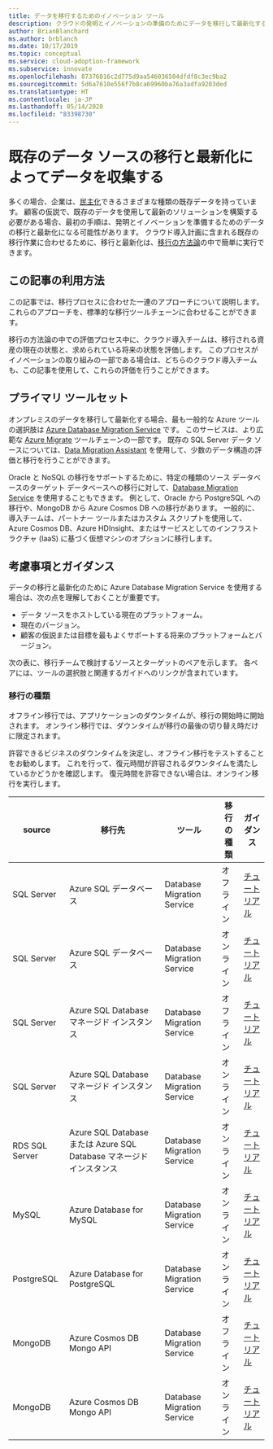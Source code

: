 ```yaml
---
title: データを移行するためのイノベーション ツール
description: クラウドの発明とイノベーションの準備のためにデータを移行して最新化する Azure Database Migration Service とその他のツールについて説明します。
author: BrianBlanchard
ms.author: brblanch
ms.date: 10/17/2019
ms.topic: conceptual
ms.service: cloud-adoption-framework
ms.subservice: innovate
ms.openlocfilehash: 87376016c2d775d9aa546036504dfdf8c3ec9ba2
ms.sourcegitcommit: 5d6a7610e556f7b8ca69960ba76a3adfa9203ded
ms.translationtype: HT
ms.contentlocale: ja-JP
ms.lasthandoff: 05/14/2020
ms.locfileid: "83398730"
---
```

# <a name="collect-data-through-the-migration-and-modernization-of-existing-data-sources"></a>既存のデータ ソースの移行と最新化によってデータを収集する

多くの場合、企業は、[民主化](../considerations/data.md)できるさまざまな種類の既存データを持っています。 顧客の仮説で、既存のデータを使用して最新のソリューションを構築する必要がある場合、最初の手順は、発明とイノベーションを準備するためのデータの移行と最新化になる可能性があります。 クラウド導入計画に含まれる既存の移行作業に合わせるために、移行と最新化は、[移行の方法論](../../migrate/index.md)の中で簡単に実行できます。

## <a name="use-of-this-article"></a>この記事の利用方法

この記事では、移行プロセスに合わせた一連のアプローチについて説明します。 これらのアプローチを、標準的な移行ツールチェーンに合わせることができます。

移行の方法論の中での評価プロセス中に、クラウド導入チームは、移行される資産の現在の状態と、求められている将来の状態を評価します。 このプロセスがイノベーションの取り組みの一部である場合は、どちらのクラウド導入チームも、この記事を使用して、これらの評価を行うことができます。

## <a name="primary-toolset"></a>プライマリ ツールセット

オンプレミスのデータを移行して最新化する場合、最も一般的な Azure ツールの選択肢は [Azure Database Migration Service](https://docs.microsoft.com/azure/dms) です。 このサービスは、より広範な [Azure Migrate](https://docs.microsoft.com/azure/migrate/migrate-services-overview) ツールチェーンの一部です。 既存の SQL Server データ ソースについては、[Data Migration Assistant](https://docs.microsoft.com/sql/dma/dma-overview) を使用して、少数のデータ構造の評価と移行を行うことができます。

Oracle と NoSQL の移行をサポートするために、特定の種類のソース データベースのターゲット データベースへの移行に対して、[Database Migration Service](https://docs.microsoft.com/azure/dms) を使用することもできます。 例として、Oracle から PostgreSQL への移行や、MongoDB から Azure Cosmos DB への移行があります。 一般的に、導入チームは、パートナー ツールまたはカスタム スクリプトを使用して、Azure Cosmos DB、Azure HDInsight、またはサービスとしてのインフラストラクチャ (IaaS) に基づく仮想マシンのオプションに移行します。

## <a name="considerations-and-guidance"></a>考慮事項とガイダンス

データの移行と最新化のために Azure Database Migration Service を使用する場合は、次の点を理解しておくことが重要です。

- データ ソースをホストしている現在のプラットフォーム。
- 現在のバージョン。
- 顧客の仮説または目標を最もよくサポートする将来のプラットフォームとバージョン。

次の表に、移行チームで検討するソースとターゲットのペアを示します。 各ペアには、ツールの選択肢と関連するガイドへのリンクが含まれています。

### <a name="migration-type"></a>移行の種類

オフライン移行では、アプリケーションのダウンタイムが、移行の開始時に開始されます。 オンライン移行では、ダウンタイムが移行の最後の切り替え時だけに限定されます。

許容できるビジネスのダウンタイムを決定し、オフライン移行をテストすることをお勧めします。 これを行って、復元時間が許容されるダウンタイムを満たしているかどうかを確認します。 復元時間を許容できない場合は、オンライン移行を実行します。

| source  | 移行先  | ツール  | 移行の種類 | ガイダンス |
|---|---|---|---|---|
| SQL Server | Azure SQL データベース | Database Migration Service | オフライン | [チュートリアル](https://docs.microsoft.com/azure/dms/tutorial-sql-server-to-azure-sql) |
| SQL Server | Azure SQL データベース | Database Migration Service | オンライン | [チュートリアル](https://docs.microsoft.com/azure/dms/tutorial-sql-server-azure-sql-online) |
| SQL Server | Azure SQL Database マネージド インスタンス | Database Migration Service | オフライン | [チュートリアル](https://docs.microsoft.com/azure/dms/tutorial-sql-server-to-managed-instance) |
| SQL Server | Azure SQL Database マネージド インスタンス | Database Migration Service | オンライン | [チュートリアル](https://docs.microsoft.com/azure/dms/tutorial-sql-server-managed-instance-online) |
| RDS SQL Server | Azure SQL Database または Azure SQL Database マネージド インスタンス | Database Migration Service | オンライン | [チュートリアル](https://docs.microsoft.com/azure/dms/tutorial-rds-sql-server-azure-sql-and-managed-instance-online) |
| MySQL | Azure Database for MySQL | Database Migration Service | オンライン | [チュートリアル](https://docs.microsoft.com/azure/dms/tutorial-mysql-azure-mysql-online) |
| PostgreSQL | Azure Database for PostgreSQL | Database Migration Service | オンライン | [チュートリアル](https://docs.microsoft.com/azure/dms/tutorial-postgresql-azure-postgresql-online) |
| MongoDB | Azure Cosmos DB Mongo API | Database Migration Service | オフライン | [チュートリアル](https://docs.microsoft.com/azure/dms/tutorial-mongodb-cosmos-db) |
| MongoDB | Azure Cosmos DB Mongo API | Database Migration Service | オンライン | [チュートリアル](https://docs.microsoft.com/azure/dms/tutorial-mongodb-cosmos-db-online) |
